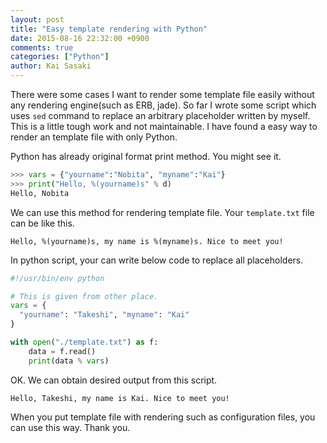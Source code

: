 ```yaml
---
layout: post
title: "Easy template rendering with Python"
date: 2015-08-16 22:32:00 +0900
comments: true
categories: ["Python"]
author: Kai Sasaki
---
```


There were some cases I want to render some template file easily without any rendering engine(such as ERB, jade).
So far I wrote some script which uses `sed` command to replace an arbitrary placeholder written by myself. This is a little tough work and
not maintainable. I have found a easy way to render an template file with only Python.

<!-- more -->

Python has already original format print method. You might see it.

```python
>>> vars = {"yourname":"Nobita", "myname":"Kai"}
>>> print("Hello, %(yourname)s" % d)
Hello, Nobita
```

We can use this method for rendering template file. Your `template.txt` file can be like this.

```
Hello, %(yourname)s, my name is %(myname)s. Nice to meet you!
```

In python script, your can write below code to replace all placeholders.

```python
#!/usr/bin/env python

# This is given from other place.
vars = {
  "yourname": "Takeshi", "myname": "Kai"
}

with open("./template.txt") as f:
    data = f.read()
    print(data % vars)
```

OK. We can obtain desired output from this script.

```
Hello, Takeshi, my name is Kai. Nice to meet you!
```

When you put template file with rendering such as configuration files, you can use this way. Thank you.
